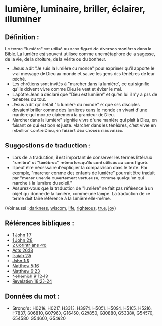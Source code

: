 # lumière, luminaire, briller, éclairer, illuminer

## Définition :

Le terme "lumière" est utilisé au sens figuré de diverses manières dans la Bible. La lumière est souvent utilisée comme une métaphore de la sagesse, de la vie, de la droiture, de la vérité ou du bonheur.

* Jésus a dit "Je suis la lumière du monde" pour exprimer qu'il apporte le vrai message de Dieu au monde et sauve les gens des ténèbres de leur péché.
* Les chrétiens sont invités à "marcher dans la lumière", ce qui signifie qu'ils doivent vivre comme Dieu le veut et éviter le mal.
* L'apôtre Jean a déclaré que "Dieu est lumière" et qu'en lui il n'y a pas de ténèbres du tout.
* Jésus a dit qu'il était "la lumière du monde" et que ses disciples devaient briller comme des lumières dans le monde en vivant d'une manière qui montre clairement la grandeur de Dieu.
* Marcher dans la lumière" signifie vivre d'une manière qui plaît à Dieu, en faisant ce qui est bon et juste. Marcher dans les ténèbres, c'est vivre en rébellion contre Dieu, en faisant des choses mauvaises.

## Suggestions de traduction :

* Lors de la traduction, il est important de conserver les termes littéraux "lumière" et "ténèbres", même lorsqu'ils sont utilisés au sens figuré.
* Il peut être nécessaire d'expliquer la comparaison dans le texte. Par exemple, "marcher comme des enfants de lumière" pourrait être traduit par "mener une vie ouvertement vertueuse, comme quelqu'un qui marche à la lumière du soleil."
* Assurez-vous que la traduction de "lumière" ne fait pas référence à un objet qui donne de la lumière, comme une lampe. La traduction de ce terme doit faire référence à la lumière elle-même.

(Voir aussi : [darkness](../other/darkness.md), [wisdom](../kt/wise.md), [life](../kt/life.md), [righteous](../kt/righteous.md), [true](../kt/true.md), [joy](../other/joy.md))

## Références bibliques :

* [1 John 1:7](rc://en/tn/help/1jn/01/07)
* [1 John 2:8](rc://en/tn/help/1jn/02/08)
* [2 Corinthians 4:6](rc://en/tn/help/2co/04/06)
* [Acts 26:18](rc://en/tn/help/act/26/18)
* [Isaiah 2:5](rc://en/tn/help/isa/02/05)
* [John 1:5](rc://en/tn/help/jhn/01/05)
* [Matthew 5:16](rc://en/tn/help/mat/05/16)
* [Matthew 6:23](rc://en/tn/help/mat/06/23)
* [Nehemiah 9:12-13](rc://en/tn/help/neh/09/12)
* [Revelation 18:23-24](rc://en/tn/help/rev/18/23)

## Données du mot :

* Strong's : H0216, H0217, H3313, H3974, H5051, H5094, H5105, H5216, H7837, G06810, G07960, G16450, G29850, G30880, G53380, G54570, G54580, G54600, G54620
